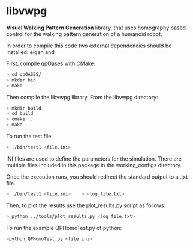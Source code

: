 # libvwpg

**Visual Walking Pattern Generation** library, that uses homography based control for the walking pattern generation of a humanoid robot.

In order to compile this code two external dependencies should be installed: eigen and 

First, compile qpOases with CMake:

```bash
> cd qpOASES/
> mkdir bin
> make
```

Then compile the libvwpg library. From the libvwpg directory:

```bash
> mkdir build
> cd build
> cmake ..
> make
```

To run the test file:

```bash
> ./bin/test1 <file.ini>
```

INI files are used to define the parameters for the simulation. There are multiple
files included in this package in the working_configs directory.

Once the execution runs, you should
redirect the standard output to a .txt file.

```bash
> ./bin/test1 <file.ini>    > <log_file.txt>
```

Then, to plot the results use the plot_results.py script as follows:

```bash
> python ../tools/plot_results.py <log_file.txt>
```


To run the  example  QPHomoTest.py of python:

```bash
>python QPHomoTest.py <file.ini>
```

